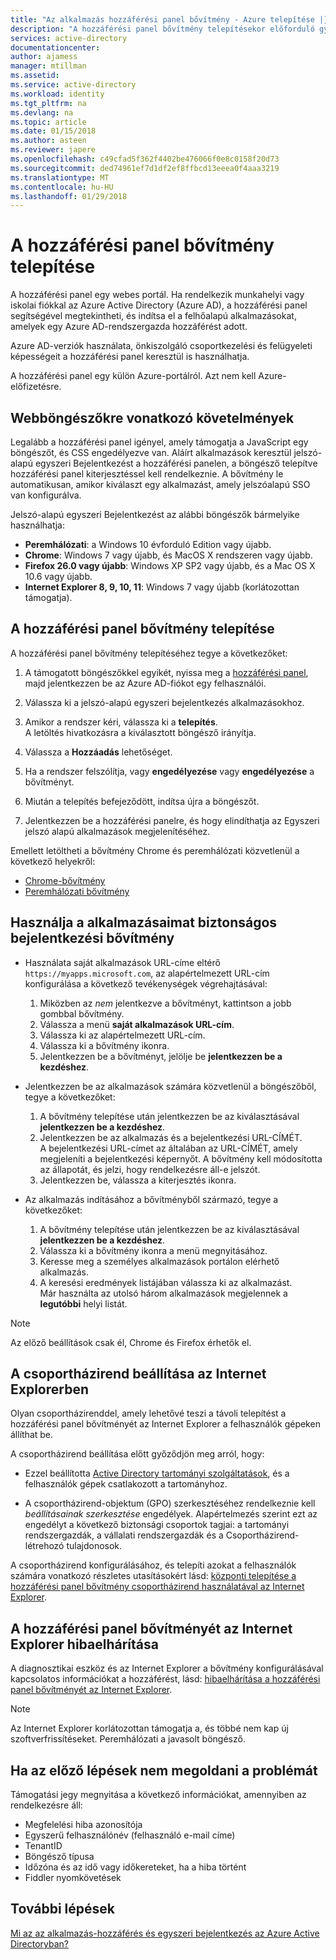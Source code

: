 ```yaml
---
title: "Az alkalmazás hozzáférési panel bővítmény - Azure telepítése |} Microsoft Docs"
description: "A hozzáférési panel bővítmény telepítésekor előforduló gyakori hibák elhárítása"
services: active-directory
documentationcenter: 
author: ajamess
manager: mtillman
ms.assetid: 
ms.service: active-directory
ms.workload: identity
ms.tgt_pltfrm: na
ms.devlang: na
ms.topic: article
ms.date: 01/15/2018
ms.author: asteen
ms.reviewer: japere
ms.openlocfilehash: c49cfad5f362f4402be476066f0e8c0158f20d73
ms.sourcegitcommit: ded74961ef7d1df2ef8ffbcd13eeea0f4aaa3219
ms.translationtype: MT
ms.contentlocale: hu-HU
ms.lasthandoff: 01/29/2018
---
```

# <a name="install-the-access-panel-browser-extension"></a>A hozzáférési panel bővítmény telepítése

A hozzáférési panel egy webes portál. Ha rendelkezik munkahelyi vagy iskolai fiókkal az Azure Active Directory (Azure AD), a hozzáférési panel segítségével megtekintheti, és indítsa el a felhőalapú alkalmazásokat, amelyek egy Azure AD-rendszergazda hozzáférést adott. 

Azure AD-verziók használata, önkiszolgáló csoportkezelési és felügyeleti képességeit a hozzáférési panel keresztül is használhatja. 

A hozzáférési panel egy külön Azure-portálról. Azt nem kell Azure-előfizetésre.

## <a name="web-browser-requirements"></a>Webböngészőkre vonatkozó követelmények

Legalább a hozzáférési panel igényel, amely támogatja a JavaScript egy böngészőt, és CSS engedélyezve van. Aláírt alkalmazások keresztül jelszó-alapú egyszeri Bejelentkezést a hozzáférési panelen, a böngésző telepítve hozzáférési panel kiterjesztéssel kell rendelkeznie. A bővítmény le automatikusan, amikor kiválaszt egy alkalmazást, amely jelszóalapú SSO van konfigurálva.

Jelszó-alapú egyszeri Bejelentkezést az alábbi böngészők bármelyike használhatja:

- **Peremhálózati**: a Windows 10 évforduló Edition vagy újabb. 
- **Chrome**: Windows 7 vagy újabb, és MacOS X rendszeren vagy újabb.
- **Firefox 26.0 vagy újabb**: Windows XP SP2 vagy újabb, és a Mac OS X 10.6 vagy újabb.
- **Internet Explorer 8, 9, 10, 11**: Windows 7 vagy újabb (korlátozottan támogatja).

## <a name="install-the-access-panel-browser-extension"></a>A hozzáférési panel bővítmény telepítése

A hozzáférési panel bővítmény telepítéséhez tegye a következőket:

1.  A támogatott böngészőkkel egyikét, nyissa meg a [hozzáférési panel](https://myapps.microsoft.com), majd jelentkezzen be az Azure AD-fiókot egy felhasználói.

2.  Válassza ki a jelszó-alapú egyszeri bejelentkezés alkalmazásokhoz.

3.  Amikor a rendszer kéri, válassza ki a **telepítés**.  
    A letöltés hivatkozásra a kiválasztott böngésző irányítja. 
    
4.  Válassza a **Hozzáadás** lehetőséget.

5.  Ha a rendszer felszólítja, vagy **engedélyezése** vagy **engedélyezése** a bővítményt.

6.  Miután a telepítés befejeződött, indítsa újra a böngészőt.

7.  Jelentkezzen be a hozzáférési panelre, és hogy elindíthatja az Egyszeri jelszó alapú alkalmazások megjelenítéséhez.

Emellett letöltheti a bővítmény Chrome és peremhálózati közvetlenül a következő helyekről:

- [Chrome-bővítmény](https://chrome.google.com/webstore/detail/access-panel-extension/ggjhpefgjjfobnfoldnjipclpcfbgbhl)
- [Peremhálózati bővítmény](https://www.microsoft.com/store/apps/9pc9sckkzk84) 

## <a name="use-the-my-apps-secure-sign-in-extension"></a>Használja a alkalmazásaimat biztonságos bejelentkezési bővítmény
* Használata saját alkalmazások URL-címe eltérő `https://myapps.microsoft.com`, az alapértelmezett URL-cím konfigurálása a következő tevékenységek végrehajtásával:
   1. Miközben az *nem* jelentkezve a bővítményt, kattintson a jobb gombbal bővítmény.
   2. Válassza a menü **saját alkalmazások URL-cím**.
   3. Válassza ki az alapértelmezett URL-cím.
   4. Válassza ki a bővítmény ikonra.
   5. Jelentkezzen be a bővítményt, jelölje be **jelentkezzen be a kezdéshez**.

* Jelentkezzen be az alkalmazások számára közvetlenül a böngészőből, tegye a következőket:
   1. A bővítmény telepítése után jelentkezzen be az kiválasztásával **jelentkezzen be a kezdéshez**.
   2. Jelentkezzen be az alkalmazás és a bejelentkezési URL-CÍMÉT.  
       A bejelentkezési URL-címet az általában az URL-CÍMÉT, amely megjeleníti a bejelentkezési képernyőt.
      A bővítmény kell módosította az állapotát, és jelzi, hogy rendelkezésre áll-e jelszót.
   3. Jelentkezzen be, válassza a kiterjesztés ikonra.

* Az alkalmazás indításához a bővítményből származó, tegye a következőket:
   1. A bővítmény telepítése után jelentkezzen be az kiválasztásával **jelentkezzen be a kezdéshez**.
   2. Válassza ki a bővítmény ikonra a menü megnyitásához.
   3. Keresse meg a személyes alkalmazások portálon elérhető alkalmazás.
   4. A keresési eredmények listájában válassza ki az alkalmazást.  
       Már használta az utolsó három alkalmazások megjelennek a **legutóbbi** helyi listát.

> [!NOTE]
> Az előző beállítások csak él, Chrome és Firefox érhetők el.

## <a name="set-up-a-group-policy-for-internet-explorer"></a>A csoportházirend beállítása az Internet Explorerben

Olyan csoportházirenddel, amely lehetővé teszi a távoli telepítést a hozzáférési panel bővítményét az Internet Explorer a felhasználók gépeken állíthat be.

A csoportházirend beállítása előtt győződjön meg arról, hogy:

-   Ezzel beállította [Active Directory tartományi szolgáltatások](https://msdn.microsoft.com/library/aa362244%28v=vs.85%29.aspx), és a felhasználók gépek csatlakozott a tartományhoz.

-   A csoportházirend-objektum (GPO) szerkesztéséhez rendelkeznie kell *beállításainak szerkesztése* engedélyek. Alapértelmezés szerint ezt az engedélyt a következő biztonsági csoportok tagjai: a tartományi rendszergazdák, a vállalati rendszergazdák és a Csoportházirend-létrehozó tulajdonosok.

A csoportházirend konfigurálásához, és telepíti azokat a felhasználók számára vonatkozó részletes utasításokért lásd: [központi telepítése a hozzáférési panel bővítmény csoportházirend használatával az Internet Explorer](active-directory-saas-ie-group-policy.md).

## <a name="troubleshoot-the-access-panel-extension-in-internet-explorer"></a>A hozzáférési panel bővítményét az Internet Explorer hibaelhárítása

A diagnosztikai eszköz és az Internet Explorer a bővítmény konfigurálásával kapcsolatos információkat a hozzáférést, lásd: [hibaelhárítása a hozzáférési panel bővítményét az Internet Explorer](active-directory-saas-ie-troubleshooting.md).

> [!NOTE]
> Az Internet Explorer korlátozottan támogatja a, és többé nem kap új szoftverfrissítéseket. Peremhálózati a javasolt böngésző.

## <a name="if-the-preceding-steps-do-not-resolve-the-issue"></a>Ha az előző lépések nem megoldani a problémát

Támogatási jegy megnyitása a következő információkat, amennyiben az rendelkezésre áll:

-   Megfelelési hiba azonosítója
-   Egyszerű felhasználónév (felhasználó e-mail címe)
-   TenantID
-   Böngésző típusa
-   Időzóna és az idő vagy időkereteket, ha a hiba történt
-   Fiddler nyomkövetések

## <a name="next-steps"></a>További lépések
[Mi az az alkalmazás-hozzáférés és egyszeri bejelentkezés az Azure Active Directoryban?](active-directory-appssoaccess-whatis.md)
